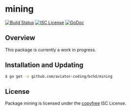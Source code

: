 mining
======

[![Build Status](https://travis-ci.org/gcash/bchd.png?branch=master)](https://travis-ci.org/gcash/bchd)
[![ISC License](http://img.shields.io/badge/license-ISC-blue.svg)](http://copyfree.org)
[![GoDoc](https://img.shields.io/badge/godoc-reference-blue.svg)](http://godoc.org/github.com/aviator-coding/bchd/mining)

## Overview

This package is currently a work in progress.

## Installation and Updating

```bash
$ go get -u github.com/aviator-coding/bchd/mining
```

## License

Package mining is licensed under the [copyfree](http://copyfree.org) ISC
License.
